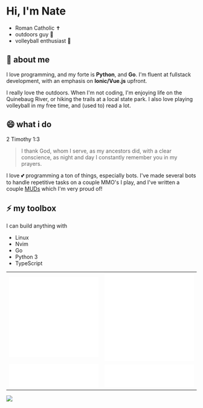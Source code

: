 # Hi, I'm Nate

 - Roman Catholic ✝️
 - outdoors guy 🌳
 - volleyball enthusiast 🏐

## 🔭 about me

I love programming, and my forte is **Python**, and **Go**. I'm fluent at fullstack development, with an emphasis on **Ionic/Vue.js** upfront.

I really love the outdoors. When I'm not coding, I'm enjoying life on the Quinebaug River, or hiking the trails at a local state park. I also love playing volleyball in my free time, and (used to) read a lot.

## 😄 what i do

2 Timothy 1:3
<blockquote>
  I thank God, whom I serve, as my ancestors did, with a clear conscience, as night and day I constantly remember you in my prayers.
</blockquote>

I love 💕 programming a ton of things, especially bots. I've made several bots to handle repetitive tasks on a couple MMO's I play, and I've written a couple [MUDs](http://www.wikipedia.org/wiki/MUD) which I'm very proud of!

## ⚡ my toolbox
I can build anything with
 - Linux
 - Nvim
 - Go
 - Python 3
 - TypeScript

<table>
  <tr>
    <td align="center">
      <img src="https://github.com/servusdei2018/servusdei2018/blob/main/metrics.classic.svg">
    </td>
    <td align="center">
      <img src="https://github.com/servusdei2018/servusdei2018/blob/main/metrics.plugin.achievements.svg">
    </td>
  </tr>
  <tr>
    <td align="center">
      <img src="https://github.com/servusdei2018/servusdei2018/blob/main/metrics.plugin.languages.svg">
    </td>
    <td align="center">
      <img src="https://github.com/servusdei2018/servusdei2018/blob/main/metrics.plugin.reactions.svg">
    </td>
  </tr>
</table>
<a href="https://holopin.io/@servusdei2018"><img src="https://holopin.io/api/user/board?user=servusdei2018"></a>

